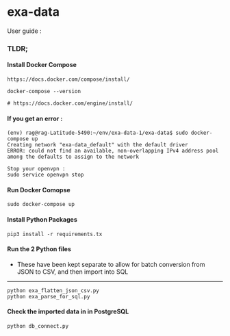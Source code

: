 # exa-data

User guide : 

### TLDR;

#### Install Docker Compose

    https://docs.docker.com/compose/install/
    
    docker-compose --version
    
    # https://docs.docker.com/engine/install/
    
#### If you get an error :
    
    (env) rag@rag-Latitude-5490:~/env/exa-data-1/exa-data$ sudo docker-compose up
    Creating network "exa-data_default" with the default driver
    ERROR: could not find an available, non-overlapping IPv4 address pool among the defaults to assign to the network
    
    Stop your openvpn :
    sudo service openvpn stop
    
#### Run Docker Comopse
 
    sudo docker-compose up
    
#### Install Python Packages

    pip3 install -r requirements.tx
    
#### Run the 2 Python files

- These have been kept separate to allow for batch conversion from JSON to CSV, and then import into SQL
---
    python exa_flatten_json_csv.py
    python exa_parse_for_sql.py
  
#### Check the imported data in in PostgreSQL 
    python db_connect.py
  

   
    
   
    
    
